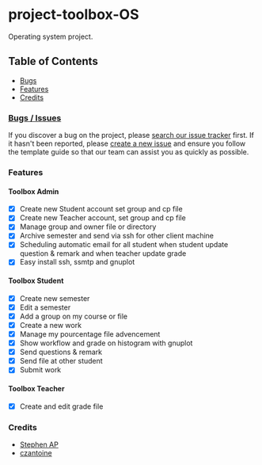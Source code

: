 # project-toolbox-OS

Operating system project.

## Table of Contents

- [Bugs](#bugs--issues)
- [Features](#features)
- [Credits](#credits)

### [Bugs / Issues](https://github.com/czantoine/project-toolbox-OS/issues)
If you discover a bug on the project, please [search our issue tracker](https://github.com/czantoine/project-toolbox-OS/issues) first. If it hasn't been reported, please [create a new issue](https://github.com/czantoine/c-anne/project-toolbox-OS/new) and ensure you follow the template guide so that our team can assist you as quickly as possible.

### Features
 
#### Toolbox Admin

- [x] Create new Student account set group and cp file 
- [x] Create new Teacher account, set group and cp file 
- [x] Manage group and owner file or directory
- [x] Archive semester and send via ssh for other client machine
- [x] Scheduling automatic email for all student when student update question & remark and when teacher update grade
- [x] Easy install ssh, ssmtp and gnuplot

#### Toolbox Student 

- [x] Create new semester
- [x] Edit a semester
- [x] Add a group on my course or file
- [x] Create a new work
- [x] Manage my pourcentage file advencement
- [x] Show workflow and grade on histogram with gnuplot
- [x] Send questions & remark
- [x] Send file at other student
- [x] Submit work

#### Toolbox Teacher

- [x] Create and edit grade file 

### Credits
- [Stephen AP](https://github.com/EverAged)
- [czantoine](https://github.com/czantoine)
